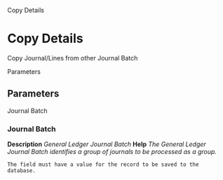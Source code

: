
Copy Details
# Copy Details


Copy Journal/Lines from other Journal Batch

Parameters
## Parameters


Journal Batch
### Journal Batch

**Description**
 *General Ledger Journal Batch*
**Help**
 *The General Ledger Journal Batch identifies a group of journals to be processed as a group.*

```
The field must have a value for the record to be saved to the database.
```